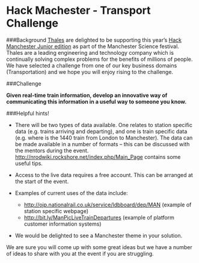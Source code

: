 # Hack Machester - Transport Challenge

###Background
[Thales](http://ukearlycareers.thalesgroup.com/)  are delighted to be supporting this year’s [Hack Manchester Junior edition](http://www.hackmanchester.com/junior) as part of the Manchester Science festival. Thales are a leading engineering and technology company which is continually solving complex problems for the benefits of millions of people. We have selected a challenge from one of our key business domains (Transportation) and we hope you will enjoy rising to the challenge.

###Challenge

**Given real-time train information, develop an innovative way of communicating this information in a useful way to someone you know.**

###Helpful hints!

* There will be two types of data available. One relates to station specific data (e.g. trains arriving and departing), and one is train specific data (e.g. where is the 1440 train from London to Manchester). The data can be made available in a number of formats – this can be discussed with the mentors during the event. http://nrodwiki.rockshore.net/index.php/Main_Page contains some useful tips.

* Access to the live data requires a free account. This can be arranged at the start of the event.

* Examples of current uses of the data include:
  * http://ojp.nationalrail.co.uk/service/ldbboard/dep/MAN  (example of station specific webpage)
  * http://bit.ly/ManPicLiveTrainDepartures (example of platform customer information systems)

* We would be delighted to see a Manchester theme in your solution.

We are sure you will come up with some great ideas but we have a number of ideas to share with you at the event if you are struggling.
